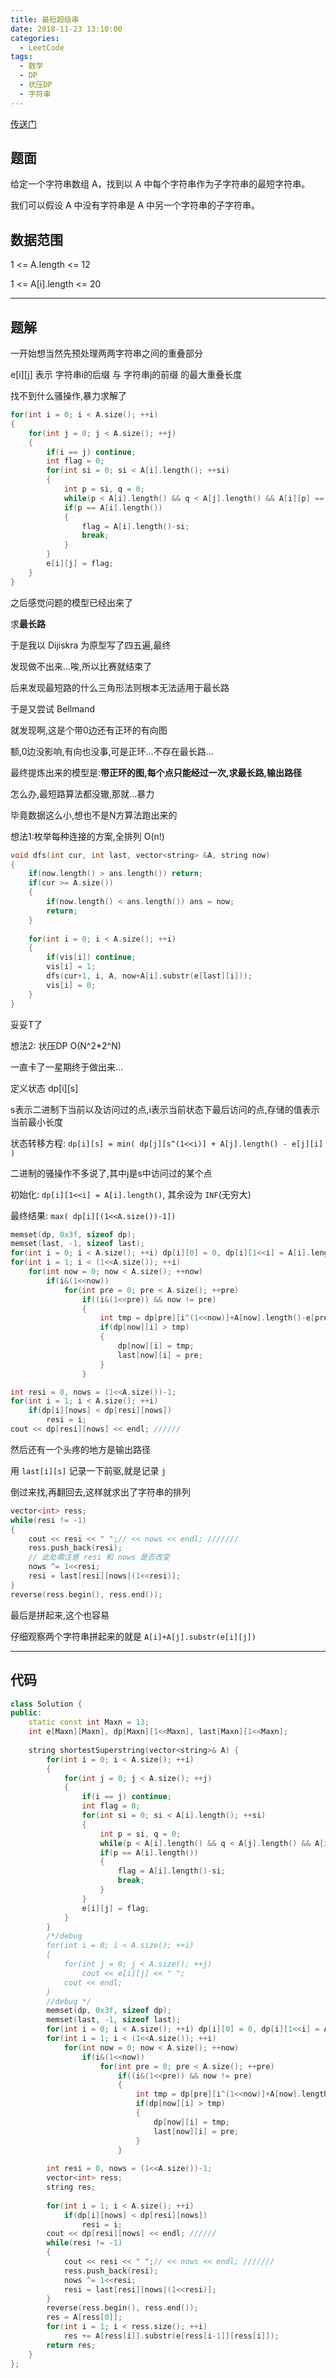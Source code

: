 ```yaml
---
title: 最短超级串
date: 2018-11-23 13:10:00
categories:
  - LeetCode
tags:
  - 数学
  - DP
  - 状压DP
  - 字符串
---
```


[传送门](https://leetcode-cn.com/contest/weekly-contest-111/problems/find-the-shortest-superstring/)

## 题面

给定一个字符串数组 A，找到以 A 中每个字符串作为子字符串的最短字符串。

我们可以假设 A 中没有字符串是 A 中另一个字符串的子字符串。

## 数据范围

1 <= A.length <= 12

1 <= A[i].length <= 20

---

## 题解

一开始想当然先预处理两两字符串之间的重叠部分

e[i][j] 表示 字符串i的后缀 与 字符串j的前缀 的最大重叠长度

找不到什么骚操作,暴力求解了

```cpp
for(int i = 0; i < A.size(); ++i)
{
    for(int j = 0; j < A.size(); ++j)
    {
        if(i == j) continue;
        int flag = 0;
        for(int si = 0; si < A[i].length(); ++si)
        {
            int p = si, q = 0;
            while(p < A[i].length() && q < A[j].length() && A[i][p] == A[j][q]) p++, q++;
            if(p == A[i].length())
            {
                flag = A[i].length()-si;
                break;
            }
        }
        e[i][j] = flag;
    }
}
```

之后感觉问题的模型已经出来了

求**最长路**

于是我以 Dijiskra 为原型写了四五遍,最终

发现做不出来...唉,所以比赛就结束了

后来发现最短路的什么三角形法则根本无法适用于最长路

于是又尝试 Bellmand

就发现啊,这是个带0边还有正环的有向图

额,0边没影响,有向也没事,可是正环...不存在最长路...

最终提炼出来的模型是:**带正环的图,每个点只能经过一次,求最长路,输出路径**

怎么办,最短路算法都没辙,那就...暴力

毕竟数据这么小,想也不是N方算法跑出来的

想法1:枚举每种连接的方案,全排列 O(n!)

```cpp
void dfs(int cur, int last, vector<string> &A, string now)
{
    if(now.length() > ans.length()) return;
    if(cur >= A.size())
    {
        if(now.length() < ans.length()) ans = now;
        return;
    }
    
    for(int i = 0; i < A.size(); ++i)
    {
        if(vis[i]) continue;
        vis[i] = 1;
        dfs(cur+1, i, A, now+A[i].substr(e[last][i]));
        vis[i] = 0;
    }
}
```

妥妥T了

想法2: 状压DP O(N^2*2^N)

一直卡了一星期终于做出来...

定义状态 dp[i][s]

s表示二进制下当前以及访问过的点,i表示当前状态下最后访问的点,存储的值表示当前最小长度

状态转移方程: `dp[i][s] = min( dp[j][s^(1<<i)] + A[j].length() - e[j][i] )`

二进制的骚操作不多说了,其中j是s中访问过的某个点

初始化: `dp[i][1<<i] = A[i].length()`, 其余设为 `INF`(无穷大)

最终结果: `max( dp[i][(1<<A.size())-1])`

```cpp
memset(dp, 0x3f, sizeof dp);
memset(last, -1, sizeof last);
for(int i = 0; i < A.size(); ++i) dp[i][0] = 0, dp[i][1<<i] = A[i].length();
for(int i = 1; i < (1<<A.size()); ++i)
    for(int now = 0; now < A.size(); ++now)
        if(i&(1<<now))
            for(int pre = 0; pre < A.size(); ++pre)
                if((i&(1<<pre)) && now != pre)
                {
                    int tmp = dp[pre][i^(1<<now)]+A[now].length()-e[pre][now];
                    if(dp[now][i] > tmp)
                    {
                        dp[now][i] = tmp;
                        last[now][i] = pre;
                    }
                }

int resi = 0, nows = (1<<A.size())-1;
for(int i = 1; i < A.size(); ++i)
    if(dp[i][nows] < dp[resi][nows])
        resi = i;
cout << dp[resi][nows] << endl; //////
```

然后还有一个头疼的地方是输出路径

用 `last[i][s]` 记录一下前驱,就是记录 `j`

倒过来找,再翻回去,这样就求出了字符串的排列

```cpp
vector<int> ress;
while(resi != -1)
{
    cout << resi << " ";// << nows << endl; ///////
    ress.push_back(resi);
    // 此处需注意 resi 和 nows 是否改变
    nows ^= 1<<resi;
    resi = last[resi][nows|(1<<resi)];
}
reverse(ress.begin(), ress.end());
```

最后是拼起来,这个也容易

仔细观察两个字符串拼起来的就是 `A[i]+A[j].substr(e[i][j])`

---

## 代码

```cpp
class Solution {
public:
    static const int Maxn = 13;
    int e[Maxn][Maxn], dp[Maxn][1<<Maxn], last[Maxn][1<<Maxn];
    
    string shortestSuperstring(vector<string>& A) {
        for(int i = 0; i < A.size(); ++i)
        {
            for(int j = 0; j < A.size(); ++j)
            {
                if(i == j) continue;
                int flag = 0;
                for(int si = 0; si < A[i].length(); ++si)
                {
                    int p = si, q = 0;
                    while(p < A[i].length() && q < A[j].length() && A[i][p] == A[j][q]) p++, q++;
                    if(p == A[i].length())
                    {
                        flag = A[i].length()-si;
                        break;
                    }
                }
                e[i][j] = flag;
            }
        }
        /*/debug
        for(int i = 0; i < A.size(); ++i)
        {
            for(int j = 0; j < A.size(); ++j)
                cout << e[i][j] << " ";
            cout << endl;
        }
        //debug */
        memset(dp, 0x3f, sizeof dp);
        memset(last, -1, sizeof last);
        for(int i = 0; i < A.size(); ++i) dp[i][0] = 0, dp[i][1<<i] = A[i].length();
        for(int i = 1; i < (1<<A.size()); ++i)
            for(int now = 0; now < A.size(); ++now)
                if(i&(1<<now))
                    for(int pre = 0; pre < A.size(); ++pre)
                        if((i&(1<<pre)) && now != pre)
                        {
                            int tmp = dp[pre][i^(1<<now)]+A[now].length()-e[pre][now];
                            if(dp[now][i] > tmp)
                            {
                                dp[now][i] = tmp;
                                last[now][i] = pre;
                            }
                        }
        
        int resi = 0, nows = (1<<A.size())-1;
        vector<int> ress;
        string res;
        
        for(int i = 1; i < A.size(); ++i)
            if(dp[i][nows] < dp[resi][nows])
                resi = i;
        cout << dp[resi][nows] << endl; //////
        while(resi != -1)
        {
            cout << resi << " ";// << nows << endl; ///////
            ress.push_back(resi);
            nows ^= 1<<resi;
            resi = last[resi][nows|(1<<resi)];
        }
        reverse(ress.begin(), ress.end());
        res = A[ress[0]];
        for(int i = 1; i < ress.size(); ++i)
            res += A[ress[i]].substr(e[ress[i-1]][ress[i]]);
        return res;
    }
};
```